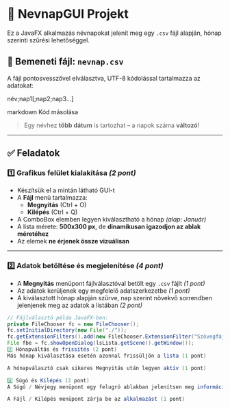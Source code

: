# 📅 NevnapGUI Projekt

Ez a JavaFX alkalmazás névnapokat jelenít meg egy `.csv` fájl alapján, hónap szerinti szűrési lehetőséggel.

## 📁 Bemeneti fájl: `nevnap.csv`

A fájl pontosvesszővel elválasztva, UTF-8 kódolással tartalmazza az adatokat:

név;nap1[;nap2;nap3...]

markdown
Kód másolása

> Egy névhez **több dátum** is tartozhat – a napok száma **változó**!

---

## ✅ Feladatok

### 1️⃣ Grafikus felület kialakítása *(2 pont)*

- Készítsük el a mintán látható GUI-t
- A **Fájl** menü tartalmazza:
  - **Megnyitás** (Ctrl + O)
  - **Kilépés** (Ctrl + Q)
- A ComboBox elemben legyen kiválasztható a hónap *(alap: Január)*
- A lista mérete: **500x300 px**, de **dinamikusan igazodjon az ablak méretéhez**
- Az elemek **ne érjenek össze vizuálisan**

---

### 2️⃣ Adatok betöltése és megjelenítése *(4 pont)*

- A **Megnyitás** menüpont fájlválasztóval betölt egy `.csv` fájlt *(1 pont)*
- Az adatok kerüljenek egy megfelelő adatszerkezetbe *(1 pont)*
- A kiválasztott hónap alapján szűrve, nap szerint növekvő sorrendben jelenjenek meg az adatok a listában *(2 pont)*

```java
// Fájlválasztó példa JavaFX-ben:
private FileChooser fc = new FileChooser();
fc.setInitialDirectory(new File("./"));
fc.getExtensionFilters().add(new FileChooser.ExtensionFilter("Szövegfájlok", "*.txt"));
File fbe = fc.showOpenDialog(lsLista.getScene().getWindow());
3️⃣ Hónapváltás és frissítés (2 pont)
Más hónap kiválasztása esetén azonnal frissüljön a lista (1 pont)

A hónapválasztó csak sikeres Megnyitás után legyen aktív (1 pont)

4️⃣ Súgó és Kilépés (2 pont)
A Súgó / Névjegy menüpont egy felugró ablakban jelenítsen meg információt (1 pont)

A Fájl / Kilépés menüpont zárja be az alkalmazást (1 pont)
